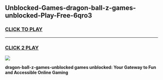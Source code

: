 
## Unblocked-Games-dragon-ball-z-games-unblocked-Play-Free-6qro3
<h3>
<a href="https://premium76.site?title=dragon-ball-z-games-unblocked&ref=21A">CLICK TO PLAY</a></h3>
<hr>

<h3>
<a href="https://premium76.site?title=dragon-ball-z-games-unblocked&ref=21A">CLICK 2 PLAY</a>
  
</h3>

<a href="https://premium76.site?title=dragon-ball-z-games-unblocked&ref=21A"><img src="https://clearcache.store/games.png"></a>


**dragon-ball-z-games-unblocked games unblocked: Your Gateway to Fun and Accessible Online Gaming**
